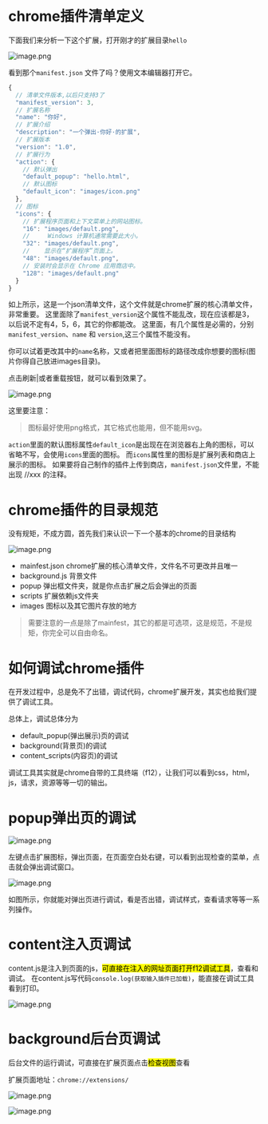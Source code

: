 # chrome插件清单定义

下面我们来分析一下这个扩展，打开刚才的扩展目录`hello`

![image.png](./images/1.png)

看到那个`manifest.json` 文件了吗？使用文本编辑器打开它。

```js
{
  // 清单文件版本,以后只支持3了
  "manifest_version": 3,
  // 扩展名称
  "name": "你好",
  // 扩展介绍
  "description": "一个弹出·你好·的扩展",
  // 扩展版本
  "version": "1.0",
  // 扩展行为
  "action": {
    // 默认弹出
    "default_popup": "hello.html",
    // 默认图标
    "default_icon": "images/icon.png"
  },
  // 图标
  "icons": {
    // 扩展程序页面和上下文菜单上的网站图标。
    "16": "images/default.png",
    //     Windows 计算机通常需要此大小。
    "32": "images/default.png",
    //    显示在“扩展程序”页面上。
    "48": "images/default.png",
    // 安装时会显示在 Chrome 应用商店中。
    "128": "images/default.png"
  }
}
```

如上所示，这是一个json清单文件，这个文件就是chrome扩展的核心清单文件，非常重要。
这里面除了`manifest_version`这个属性不能乱改，现在应该都是3，以后说不定有4，5，6，其它的你都能改。
这里面，有几个属性是必需的，分别 `manifest_version`、`name` 和 `version`,这三个属性不能没有。

你可以试着更改其中的`name`名称，又或者把里面图标的路径改成你想要的图标(图片你得自己放进images目录)。

点击刷新|或者重载按钮，就可以看到效果了。

![image.png](./images/2.png)

这里要注意：

> 图标最好使用png格式，其它格式也能用，但不能用svg。

`action`里面的默认图标属性`default_icon`是出现在在浏览器右上角的图标，可以省略不写，会使用`icons`里面的图标。
而`icons`属性里的图标是扩展列表和商店上展示的图标。
如果要将自己制作的插件上传到商店，`manifest.json`文件里，不能出现 //xxx 的注释。

# chrome插件的目录规范

没有规矩，不成方圆，首先我们来认识一下一个基本的chrome的目录结构

![image.png](./images/3.png)

- mainfest.json chrome扩展的核心清单文件，文件名不可更改并且唯一
- background.js 背景文件
- popup 弹出框文件夹，就是你点击扩展之后会弹出的页面
- scripts 扩展依赖js文件夹
- images 图标以及其它图片存放的地方

> 需要注意的一点是除了mainfest，其它的都是可选项，这是规范，不是规矩，你完全可以自由命名。

# 如何调试chrome插件

在开发过程中，总是免不了出错，调试代码，chrome扩展开发，其实也给我们提供了调试工具。

总体上，调试总体分为

- default_popup(弹出展示)页的调试
- background(背景页)的调试
- content_scripts(内容页)的调试

调试工具其实就是chrome自带的工具终端（f12），让我们可以看到css，html，js，请求，资源等等一切的输出。

# popup弹出页的调试

![image.png](./images/4.png)

左键点击扩展图标，弹出页面，在页面空白处右键，可以看到出现检查的菜单，点击就会弹出调试窗口。

![image.png](./images/5.png)

如图所示，你就能对弹出页进行调试，看是否出错，调试样式，查看请求等等一系列操作。

# content注入页调试

content.js是注入到页面的js，<mark>可直接在注入的网址页面打开f12调试工具</mark>，查看和调试。
在content.js写代码`console.log(获取输入插件已加载)`，能直接在调试工具看到打印。

![image.png](./images/6.png)

# background后台页调试

后台文件的运行调试，可直接在扩展页面点击<mark>检查视图</mark>查看

扩展页面地址：`chrome://extensions/`

![image.png](./images/7.png)

![image.png](./images/8.png)
